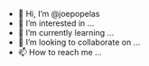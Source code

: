 - 👋 Hi, I’m @joepopelas
- 👀 I’m interested in ...
- 🌱 I’m currently learning ...
- 💞️ I’m looking to collaborate on ...
- 📫 How to reach me ...

<!---
joepopelas/joepopelas is a ✨ special ✨ repository because its `README.md` (this file) appears on your GitHub profile.
You can click the Preview link to take a look at your changes.
--->
